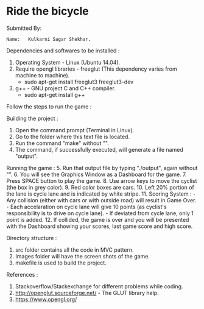 # Ride the bicycle
Submitted By: 

	Name: 	Kulkarni Sagar Shekhar.

Dependencies and softwares to be installed :

1. Operating System - Linux (Ubuntu 14.04).
2. Require opengl libraries - freeglut (This dependency varies from machine to machine).
	- sudo apt-get install freeglut3 freeglut3-dev
3. g++ - GNU project C and C++ compiler.
	- sudo apt-get install g++

Follow the steps to run the game :

Building the project :
1. Open the command prompt (Terminal in Linux).
2. Go to the folder where this text file is located.
3. Run the command "make" without "".
4. The command, if successfully executed, will generate a file named "output".

Running the game :
5. Run that output file by typing "./output", again without "".
6. You will see the Graphics Window as a Dashboard for the game.
7. Press SPACE button to play the game.
8. Use arrow keys to move the cyclist (the box in grey color).
9. Red color boxes are cars.
10. Left 20% portion of the lane is cycle lane and is indicated by white stripe.
11. Scoring System :
	- Any collision (either with cars or with outside road) will result in Game Over.
	- Each accelaration on cycle lane will give 10 points (as cyclist's responsibility is to drive on cycle lane).
	- If deviated from cycle lane, only 1 point is added.
12. If collided, the game is over and you will be presented with the Dashboard showing your scores, last game score and high score.

Directory structure :

1. src folder contains all the code in MVC pattern.
2. Images folder will have the screen shots of the game.
3. makefile is used to build the project.

References :

1. Stackoverflow/Stackexchange for different problems while coding.
2. http://openglut.sourceforge.net/ - The GLUT library help.
3. https://www.opengl.org/
